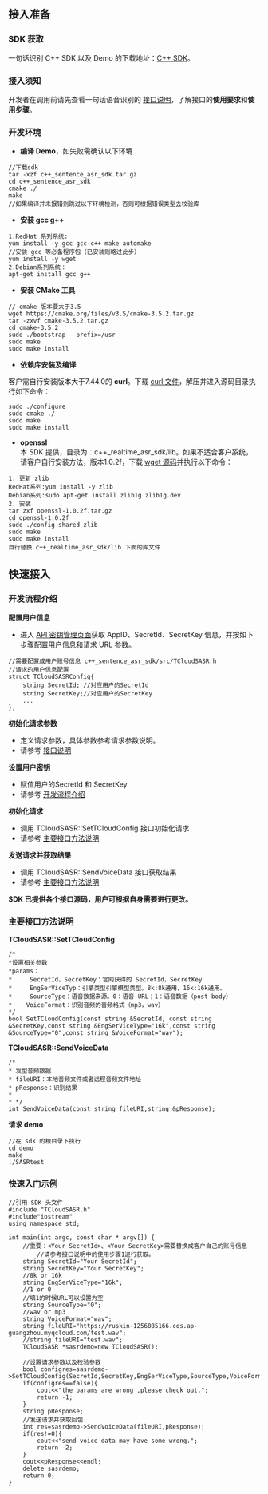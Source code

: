 ## 接入准备

### SDK 获取
一句话识别 C++ SDK 以及 Demo 的下载地址：[C++ SDK](https://sdk-1256085166.cos.ap-shanghai.myqcloud.com/c%2B%2B_sentence_sdk.tar.gz )。

### 接入须知
开发者在调用前请先查看一句话语音识别的 [接口说明](https://cloud.tencent.com/document/product/1093/37308)，了解接口的**使用要求**和**使用步骤**。


### 开发环境
+ **编译 Demo**，如失败需确认以下环境：

```
//下载sdk
tar -xzf c++_sentence_asr_sdk.tar.gz
cd c++_sentence_asr_sdk
cmake ./
make
//如果编译并未报错则跳过以下环境检测，否则可根据错误类型去校验库
``` 

+ **安装 gcc g++** 

```
1.RedHat 系列系统:
yum install -y gcc gcc-c++ make automake
//安装 gcc 等必备程序包（已安装则略过此步）
yum install -y wget
2.Debian系列系统：
apt-get install gcc g++
```
+ **安装 CMake 工具**

```
// cmake 版本要大于3.5
wget https://cmake.org/files/v3.5/cmake-3.5.2.tar.gz
tar -zxvf cmake-3.5.2.tar.gz
cd cmake-3.5.2
sudo ./bootstrap --prefix=/usr
sudo make
sudo make install
```
+ **依赖库安装及编译**

客户需自行安装版本大于7.44.0的 **curl**。下载 [curl 文件](https://curl.haxx.se/download.html)，解压并进入源码目录执行如下命令：  

```
sudo ./configure
sudo cmake ./
sudo make
sudo make install
```

+ **openssl**  
本 SDK 提供，目录为：c++_realtime\_asr\_sdk/lib。如果不适合客户系统，请客户自行安装方法，版本1.0.2f，下载 [wget 源码]( http://www.openssl.org/source/openssl-1.0.2f.tar.gz)并执行以下命令：

```
1. 更新 zlib
RedHat系列:yum install -y zlib
Debian系列:sudo apt-get install zlib1g zlib1g.dev
2. 安装
tar zxf openssl-1.0.2f.tar.gz
cd openssl-1.0.2f
sudo ./config shared zlib
sudo make
sudo make install
自行替换 c++_realtime_asr_sdk/lib 下面的库文件
```

## 快速接入

### <span id="开发流程">开发流程介绍</span>
**配置用户信息**

+ 进入 [API 密钥管理页面](https://console.cloud.tencent.com/cam/capi)获取 AppID、SecretId、SecretKey 信息，并按如下步骤配置用户信息和请求 URL 参数。
	
```
//需要配置成用户账号信息 c++_sentence_asr_sdk/src/TCloudSASR.h
//请求的用户信息配置
struct TCloudSASRConfig{
	string SecretId; //对应用户的SecretId
	string SecretKey;//对应用户的SecretKey
	...
};
```

**初始化请求参数** 

+ 定义请求参数，具体参数参考请求参数说明。
+ 请参考 [接口说明](https://cloud.tencent.com/document/product/1093/37308)

**设置用户密钥**  

+ 赋值用户的SecretId 和 SecretKey
+ 请参考 [开发流程介绍](#开发流程)

**初始化请求**

+ 调用 TCloudSASR::SetTCloudConfig 接口初始化请求
+ 请参考 [主要接口方法说明](#方法说明)

**发送请求并获取结果**

+ 调用 TCloudSASR::SendVoiceData 接口获取结果  
+ 请参考 [主要接口方法说明](#方法说明)

**SDK 已提供各个接口源码，用户可根据自身需要进行更改。**

### <span id="方法说明">主要接口方法说明</span>  
**TCloudSASR::SetTCloudConfig**

```
/*
*设置相关参数
*params：
*	  SecretId，SecretKey：官网获得的 SecretId，SecretKey
*	  EngSerViceTyp：引擎类型引擎模型类型。8k:8k通用，16k:16k通用。
*	  SourceType：语音数据来源。0：语音 URL；1：语音数据（post body）
*	 VoiceFormat：识别音频的音频格式（mp3，wav）
*/
bool SetTCloudConfig(const string &SecretId, const string &SecretKey,const string &EngSerViceType="16k",const string &SourceType="0",const string &VoiceFormat="wav");
```

**TCloudSASR::SendVoiceData**

```
/*
* 发型音频数据
* fileURI：本地音频文件或者远程音频文件地址
* pResponse：识别结果
*
* */
int SendVoiceData(const string fileURI,string &pResponse);
```

**请求 demo**

```
//在 sdk 的根目录下执行
cd demo
make
./SASRtest
```

### 快速入门示例
```
//引用 SDK 头文件
#include "TCloudSASR.h"
#include"iostream"
using namespace std;

int main(int argc, const char * argv[]) {
	//重要：<Your SecretId>、<Your SecretKey>需要替换成客户自己的账号信息
        //请参考接口说明中的使用步骤1进行获取。 
	string SecretId="Your SecretId";
	string SecretKey="Your SecretKey";
	//8k or 16k
	string EngSerViceType="16k";
	//1 or 0
	//填1的时候URL可以设置为空
	string SourceType="0";
	//wav or mp3
	string VoiceFormat="wav";
	string fileURI="https://ruskin-1256085166.cos.ap-guangzhou.myqcloud.com/test.wav";
	//string fileURI="test.wav";
	TCloudSASR *sasrdemo=new TCloudSASR();

	//设置请求参数以及校验参数
	bool configres=sasrdemo->SetTCloudConfig(SecretId,SecretKey,EngSerViceType,SourceType,VoiceFormat);
	if(configres==false){
		cout<<"the params are wrong ,please check out.";
		return -1;
	}
	string pResponse;
	//发送请求并获取回包
	int res=sasrdemo->SendVoiceData(fileURI,pResponse);
	if(res!=0){
		cout<<"send voice data may have some wrong.";
		return -2;
	}
	cout<<pResponse<<endl;
	delete sasrdemo;
	return 0;
}
```
